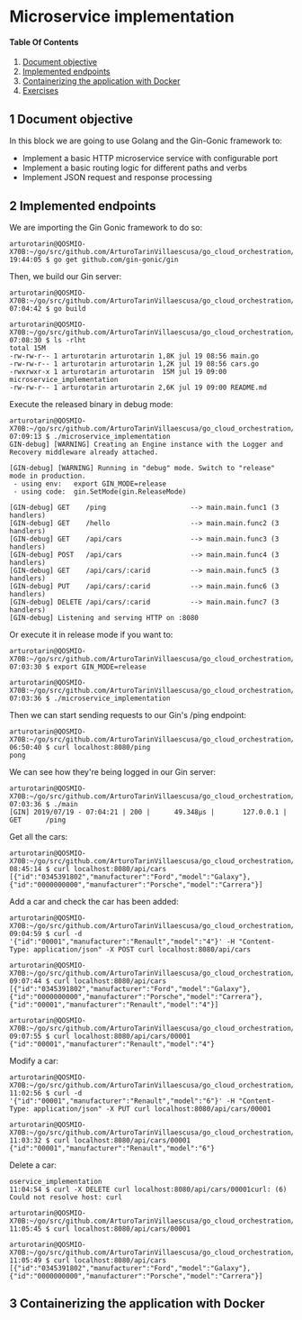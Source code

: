 # Microservice implementation

#### Table Of Contents
1. [Document objective](#1-document-objective)
2. [Implemented endpoints](#2-implemented-endpoints)
3. [Containerizing the application with Docker](#3-containerizing-the-application-with-docker)
4. [Exercises](#4-exercises)

## 1 Document objective

In this block we are going to use Golang and the Gin-Gonic framework to:
 
* Implement a basic HTTP microservice service with configurable port
* Implement a basic routing logic for different paths and verbs
* Implement JSON request and response processing

## 2 Implemented endpoints

We are importing the Gin Gonic framework to do so:

```
arturotarin@QOSMIO-X70B:~/go/src/github.com/ArturoTarinVillaescusa/go_cloud_orchestration/main
19:44:05 $ go get github.com/gin-gonic/gin
```

Then, we build our Gin server:
 
```
arturotarin@QOSMIO-X70B:~/go/src/github.com/ArturoTarinVillaescusa/go_cloud_orchestration/go_microservice_frameworks/microservice_implementation
07:04:42 $ go build

arturotarin@QOSMIO-X70B:~/go/src/github.com/ArturoTarinVillaescusa/go_cloud_orchestration/go_microservice_frameworks/microservice_implementation
07:08:30 $ ls -rlht
total 15M
-rw-rw-r-- 1 arturotarin arturotarin 1,8K jul 19 08:56 main.go
-rw-rw-r-- 1 arturotarin arturotarin 1,2K jul 19 08:56 cars.go
-rwxrwxr-x 1 arturotarin arturotarin  15M jul 19 09:00 microservice_implementation
-rw-rw-r-- 1 arturotarin arturotarin 2,6K jul 19 09:00 README.md

```
 
Execute the released binary in debug mode:

```
arturotarin@QOSMIO-X70B:~/go/src/github.com/ArturoTarinVillaescusa/go_cloud_orchestration/go_microservice_frameworks/microservice_implementation
07:09:13 $ ./microservice_implementation 
GIN-debug] [WARNING] Creating an Engine instance with the Logger and Recovery middleware already attached.

[GIN-debug] [WARNING] Running in "debug" mode. Switch to "release" mode in production.
 - using env:	export GIN_MODE=release
 - using code:	gin.SetMode(gin.ReleaseMode)

[GIN-debug] GET    /ping                     --> main.main.func1 (3 handlers)
[GIN-debug] GET    /hello                    --> main.main.func2 (3 handlers)
[GIN-debug] GET    /api/cars                 --> main.main.func3 (3 handlers)
[GIN-debug] POST   /api/cars                 --> main.main.func4 (3 handlers)
[GIN-debug] GET    /api/cars/:carid          --> main.main.func5 (3 handlers)
[GIN-debug] PUT    /api/cars/:carid          --> main.main.func6 (3 handlers)
[GIN-debug] DELETE /api/cars/:carid          --> main.main.func7 (3 handlers)
[GIN-debug] Listening and serving HTTP on :8080

```

Or execute it in release mode if you want to:

```
arturotarin@QOSMIO-X70B:~/go/src/github.com/ArturoTarinVillaescusa/go_cloud_orchestration/go_microservice_frameworks/microservice_implementation
07:03:30 $ export GIN_MODE=release

arturotarin@QOSMIO-X70B:~/go/src/github.com/ArturoTarinVillaescusa/go_cloud_orchestration/go_microservice_frameworks/microservice_implementation
07:03:36 $ ./microservice_implementation 
```

Then we can start sending requests to our Gin's /ping endpoint:

```
arturotarin@QOSMIO-X70B:~/go/src/github.com/ArturoTarinVillaescusa/go_cloud_orchestration/go_microservice_frameworks/microservice_implementation
06:50:40 $ curl localhost:8080/ping
pong
```

We can see how they're being logged in our Gin server:

```
arturotarin@QOSMIO-X70B:~/go/src/github.com/ArturoTarinVillaescusa/go_cloud_orchestration/go_microservice_frameworks/microservice_implementation
07:03:36 $ ./main 
[GIN] 2019/07/19 - 07:04:21 | 200 |      49.348µs |       127.0.0.1 | GET      /ping
```

Get all the cars:

```
arturotarin@QOSMIO-X70B:~/go/src/github.com/ArturoTarinVillaescusa/go_cloud_orchestration/go_microservice_frameworks/microservice_implementation
08:45:14 $ curl localhost:8080/api/cars
[{"id":"0345391802","manufacturer":"Ford","model":"Galaxy"},{"id":"0000000000","manufacturer":"Porsche","model":"Carrera"}]
```

Add a car and check the car has been added: 
```
arturotarin@QOSMIO-X70B:~/go/src/github.com/ArturoTarinVillaescusa/go_cloud_orchestration/go_microservice_frameworks/microservice_implementation
09:04:59 $ curl -d '{"id":"00001","manufacturer":"Renault","model":"4"}' -H "Content-Type: application/json" -X POST curl localhost:8080/api/cars

arturotarin@QOSMIO-X70B:~/go/src/github.com/ArturoTarinVillaescusa/go_cloud_orchestration/go_microservice_frameworks/microservice_implementation
09:07:44 $ curl localhost:8080/api/cars
[{"id":"0345391802","manufacturer":"Ford","model":"Galaxy"},{"id":"0000000000","manufacturer":"Porsche","model":"Carrera"},{"id":"00001","manufacturer":"Renault","model":"4"}]

arturotarin@QOSMIO-X70B:~/go/src/github.com/ArturoTarinVillaescusa/go_cloud_orchestration/go_microservice_frameworks/microservice_implementation
09:07:55 $ curl localhost:8080/api/cars/00001
{"id":"00001","manufacturer":"Renault","model":"4"}

```

Modify a car:
```
arturotarin@QOSMIO-X70B:~/go/src/github.com/ArturoTarinVillaescusa/go_cloud_orchestration/go_microservice_frameworks/microservice_implementation
11:02:56 $ curl -d '{"id":"00001","manufacturer":"Renault","model":"6"}' -H "Content-Type: application/json" -X PUT curl localhost:8080/api/cars/00001

arturotarin@QOSMIO-X70B:~/go/src/github.com/ArturoTarinVillaescusa/go_cloud_orchestration/go_microservice_frameworks/microservice_implementation
11:03:32 $ curl localhost:8080/api/cars/00001
{"id":"00001","manufacturer":"Renault","model":"6"}
```

Delete a car:
```
oservice_implementation
11:04:54 $ curl -X DELETE curl localhost:8080/api/cars/00001curl: (6) Could not resolve host: curl

arturotarin@QOSMIO-X70B:~/go/src/github.com/ArturoTarinVillaescusa/go_cloud_orchestration/go_microservice_frameworks/microservice_implementation
11:05:45 $ curl localhost:8080/api/cars/00001

arturotarin@QOSMIO-X70B:~/go/src/github.com/ArturoTarinVillaescusa/go_cloud_orchestration/go_microservice_frameworks/microservice_implementation
11:05:49 $ curl localhost:8080/api/cars
[{"id":"0345391802","manufacturer":"Ford","model":"Galaxy"},{"id":"0000000000","manufacturer":"Porsche","model":"Carrera"}]
```

## 3 Containerizing the application with Docker


